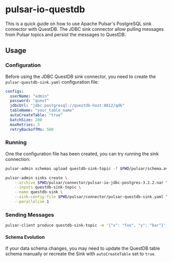 # pulsar-io-questdb

This is a quick guide on how to use Apache Pulsar's PostgreSQL sink connector with QuestDB. The JDBC sink connector allow pulling messages from Pulsar topics and persist the messages to QuestDB.

## Usage

### Configuration

Before using the JDBC QuestDB sink connector, you need to create the `pulsar-questdb-sink.yaml` configuration file:

```yaml
configs:
  userName: "admin"
  password: "quest"
  jdbcUrl: "jdbc:postgresql://questdb-host:8812/qdb"
  tableName: "your_table_name"
  autoCreateTable: "true"
  batchSize: 200
  maxRetries: 5
  retryBackoffMs: 500
```

### Running

One the configuration file has been created, you can try running the sink connection:

```bash
pulsar-admin schemas upload questdb-sink-topic -f $PWD/pulsar/schema.avsc

pulsar-admin sinks create \
    --archive $PWD/pulsar/connector/pulsar-io-jdbc-postgres-3.2.2.nar \
    --inputs questdb-sink-topic \
    --name questdb-sink \
    --sink-config-file $PWD/pulsar/connector/pulsar-questdb-sink.yaml \
    --parallelism 1
```

### Sending Messages
```bash
pulsar-client produce questdb-sink-topic -m '{"x": "foo", "y": "bar"}' -s "\n" -n 100
```

#### Schema Evolution

If your data schema changes, you may need to update the QuestDB table schema manually or recreate the Sink with `autoCreateTable` set to `true`.
